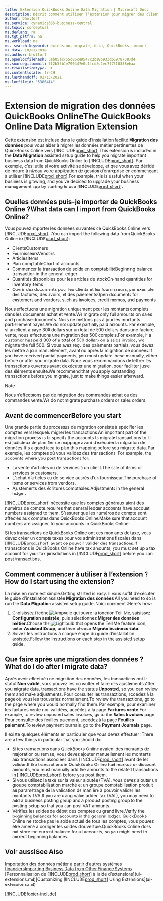 ```yaml
---
title: Extension QuickBooks Online Data Migration | Microsoft Docs
description: Décrit comment utiliser l’extension pour migrer des clients, des fournisseurs, des articles, et des comptes de QuickBooks Online dans Business Central.
author: bholtorf
ms.service: dynamics365-business-central
ms.topic: conceptual
ms.devlang: na
ms.tgt_pltfrm: na
ms.workload: na
ms. search.keywords: extension, migrate, data, QuickBooks, import
ms.date: 10/01/2020
ms.author: bholtorf
ms.openlocfilehash: 6eb05acc55c86ce8547c2b18b933d669787583d4
ms.sourcegitcommit: ff2b55b7e790447e0c1fcd5c2ec7f7610338ebaa
ms.translationtype: HT
ms.contentlocale: fr-CH
ms.lasthandoff: 02/15/2021
ms.locfileid: "5386414"
---
```

# <a name="the-quickbooks-online-data-migration-extension"></a><span data-ttu-id="8f089-103">Extension de migration des données QuickBooks Online</span><span class="sxs-lookup"><span data-stu-id="8f089-103">The QuickBooks Online Data Migration Extension</span></span>

<span data-ttu-id="8f089-104">Cette extension est incluse dans le guide d’installation facilité **Migration des données** pour vous aider à migrer les données métier pertinentes de QuickBooks Online vers [!INCLUDE[prod_short](includes/prod_short.md)].</span><span class="sxs-lookup"><span data-stu-id="8f089-104">This extension is included in the **Data Migration** assisted setup guide to help you migrate important business data from QuickBooks Online to [!INCLUDE[prod_short](includes/prod_short.md)].</span></span> <span data-ttu-id="8f089-105">Par exemple, c’est utile si votre activité se développe, et que vous avez décidé de mettre à niveau votre application de gestion d’entreprise en commençant à utiliser [!INCLUDE[prod_short](includes/prod_short.md)].</span><span class="sxs-lookup"><span data-stu-id="8f089-105">For example, this is useful when your business is growing, and you've decided to upgrade your business management app by starting to use [!INCLUDE[prod_short](includes/prod_short.md)].</span></span>

## <a name="what-data-can-i-import-from-quickbooks-online"></a><span data-ttu-id="8f089-106">Quelles données puis-je importer de QuickBooks Online ?</span><span class="sxs-lookup"><span data-stu-id="8f089-106">What data can I import from QuickBooks Online?</span></span>

<span data-ttu-id="8f089-107">Vous pouvez importer les données suivantes de QuickBooks Online vers [!INCLUDE[prod_short](includes/prod_short.md)] :</span><span class="sxs-lookup"><span data-stu-id="8f089-107">You can import the following data from QuickBooks Online to [!INCLUDE[prod_short](includes/prod_short.md)]:</span></span>  

* <span data-ttu-id="8f089-108">Clients</span><span class="sxs-lookup"><span data-stu-id="8f089-108">Customers</span></span>
* <span data-ttu-id="8f089-109">Fournisseurs</span><span class="sxs-lookup"><span data-stu-id="8f089-109">Vendors</span></span>
* <span data-ttu-id="8f089-110">Articles</span><span class="sxs-lookup"><span data-stu-id="8f089-110">Items</span></span>
* <span data-ttu-id="8f089-111">Plan comptable</span><span class="sxs-lookup"><span data-stu-id="8f089-111">Chart of accounts</span></span>
* <span data-ttu-id="8f089-112">Commencer la transaction de solde en comptabilité</span><span class="sxs-lookup"><span data-stu-id="8f089-112">Beginning balance transaction in the general ledger</span></span>
* <span data-ttu-id="8f089-113">Quantités disponibles pour les articles de stock</span><span class="sxs-lookup"><span data-stu-id="8f089-113">On-hand quantities for inventory items</span></span>
* <span data-ttu-id="8f089-114">Ouvrir des documents pour les clients et les fournisseurs, par exemple des factures, des avoirs, et des paiements</span><span class="sxs-lookup"><span data-stu-id="8f089-114">Open documents for customers and vendors, such as invoices, credit memos, and payments</span></span>

<span data-ttu-id="8f089-115">Nous effectuons une migration uniquement pour les montants complets dans les documents achat et vente.</span><span class="sxs-lookup"><span data-stu-id="8f089-115">We migrate only full amounts on sales and purchase documents.</span></span> <span data-ttu-id="8f089-116">Nous ne mettons pas à jour les montants partiellement payés.</span><span class="sxs-lookup"><span data-stu-id="8f089-116">We do not update partially paid amounts.</span></span> <span data-ttu-id="8f089-117">Par exemple, si un client a payé 300 dollars sur un total de 500 dollars dans une facture vente, nous effectuons une migration des 500 complets.</span><span class="sxs-lookup"><span data-stu-id="8f089-117">For example, if a customer has paid 300 of a total of 500 dollars on a sales invoice, we migrate the full 500.</span></span> <span data-ttu-id="8f089-118">Si vous avez reçu des paiements partiels, vous devez les mettre à jour manuellement, avant ou après la migration de données.</span><span class="sxs-lookup"><span data-stu-id="8f089-118">If you have received partial payments, you must update these manually, either before or after you migrate data.</span></span> <span data-ttu-id="8f089-119">Nous vous recommandons de lettrer les transactions ouvertes avant d’exécuter une migration, pour faciliter juste des éléments ensuite.</span><span class="sxs-lookup"><span data-stu-id="8f089-119">We recommend that you apply outstanding transactions before you migrate, just to make things easier afterward.</span></span>

> [!NOTE]  
> <span data-ttu-id="8f089-120">Nous n’effectuons pas de migration des commandes achat ou des commandes vente.</span><span class="sxs-lookup"><span data-stu-id="8f089-120">We do not migrate purchase orders or sales orders.</span></span>

## <a name="before-you-start"></a><span data-ttu-id="8f089-121">Avant de commencer</span><span class="sxs-lookup"><span data-stu-id="8f089-121">Before you start</span></span>

<span data-ttu-id="8f089-122">Une grande partie du processus de migration consiste à spécifier les comptes vers lesquels migrer les transactions.</span><span class="sxs-lookup"><span data-stu-id="8f089-122">An important part of the migration process is to specify the accounts to migrate transactions to.</span></span> <span data-ttu-id="8f089-123">Il est judicieux de planifier ce mappage avant d’exécuter la migration de données.</span><span class="sxs-lookup"><span data-stu-id="8f089-123">It's a good idea to plan this mapping before you migrate data.</span></span> <span data-ttu-id="8f089-124">Par exemple, les comptes où vous validez des transactions :</span><span class="sxs-lookup"><span data-stu-id="8f089-124">For example, the accounts where you post transactions for:</span></span>  

* <span data-ttu-id="8f089-125">La vente d’articles ou de services à un client.</span><span class="sxs-lookup"><span data-stu-id="8f089-125">The sale of items or services to customers.</span></span>
* <span data-ttu-id="8f089-126">L’achat d’articles ou de service auprès d’un fournisseur.</span><span class="sxs-lookup"><span data-stu-id="8f089-126">The purchase of items or services from vendors.</span></span>  
* <span data-ttu-id="8f089-127">Ajustements des écritures comptables.</span><span class="sxs-lookup"><span data-stu-id="8f089-127">Adjustments in the general ledger.</span></span>  

[!INCLUDE[prod_short](includes/prod_short.md)] <span data-ttu-id="8f089-128">nécessite que les comptes généraux aient des numéros de compte.</span><span class="sxs-lookup"><span data-stu-id="8f089-128">requires that general ledger accounts have account numbers assigned to them.</span></span> <span data-ttu-id="8f089-129">S’assurer que les numéros de compte sont affectés aux comptes dans QuickBooks Online.</span><span class="sxs-lookup"><span data-stu-id="8f089-129">Make sure that account numbers are assigned to your accounts in QuickBooks Online.</span></span>

<span data-ttu-id="8f089-130">Si les transactions de QuickBooks Online ont des montants de taxe, vous devez créer un compte taxes pour vos administrations fiscales dans [!INCLUDE[prod_short](includes/prod_short.md)] avant de pouvoir valider des transactions.</span><span class="sxs-lookup"><span data-stu-id="8f089-130">If transactions in QuickBooks Online have tax amounts, you must set up a tax account for your tax jurisdictions in [!INCLUDE[prod_short](includes/prod_short.md)] before you can post transactions.</span></span>

## <a name="how-do-i-start-using-the-extension"></a><span data-ttu-id="8f089-131">Comment commencer à utiliser à l’extension ?</span><span class="sxs-lookup"><span data-stu-id="8f089-131">How do I start using the extension?</span></span>

<span data-ttu-id="8f089-132">La mise en route est simple.</span><span class="sxs-lookup"><span data-stu-id="8f089-132">Getting started is easy.</span></span> <span data-ttu-id="8f089-133">Il vous suffit d’exécuter le guide d’installation assistée **Migration des données**.</span><span class="sxs-lookup"><span data-stu-id="8f089-133">All you need to do is run the **Data Migration** assisted setup guide.</span></span> <span data-ttu-id="8f089-134">Voici comment :</span><span class="sxs-lookup"><span data-stu-id="8f089-134">Here's how:</span></span>

1. <span data-ttu-id="8f089-135">Choisissez l’icône ![Ampoule qui ouvre la fonction Tell Me](media/ui-search/search_small.png "Dites-moi ce que vous voulez faire"), saisissez **Configuration assistée**, puis sélectionnez **Migrer des données métier**.</span><span class="sxs-lookup"><span data-stu-id="8f089-135">Choose the ![Lightbulb that opens the Tell Me feature](media/ui-search/search_small.png "Tell me what you want to do") icon, enter **Assisted Setup**, and then choose **Migrate business data**.</span></span>
2. <span data-ttu-id="8f089-136">Suivez les instructions à chaque étape du guide d’installation assistée.</span><span class="sxs-lookup"><span data-stu-id="8f089-136">Follow the instructions on each step in the assisted setup guide.</span></span>

## <a name="what-do-i-do-after-i-migrate-data"></a><span data-ttu-id="8f089-137">Que faire après une migration des données ?</span><span class="sxs-lookup"><span data-stu-id="8f089-137">What do I do after I migrate data?</span></span>

<span data-ttu-id="8f089-138">Après avoir effectué une migration des données, les transactions ont le statut **Non validé**, vous pouvez les consulter et faire des ajustements.</span><span class="sxs-lookup"><span data-stu-id="8f089-138">After you migrate data, transactions have the status **Unposted**, so you can review them and make adjustments.</span></span> <span data-ttu-id="8f089-139">Pour consulter les transactions, accédez à la page où vous les trouveriez normalement.</span><span class="sxs-lookup"><span data-stu-id="8f089-139">To review the transactions, go to the page where you would normally find them.</span></span> <span data-ttu-id="8f089-140">Par exemple, pour examiner les factures vente non validées, accédez à la page **Factures vente**.</span><span class="sxs-lookup"><span data-stu-id="8f089-140">For example, to review unposted sales invoices, go to the **Sales Invoices** page.</span></span> <span data-ttu-id="8f089-141">Pour consulter des feuilles paiement, accédez à la page **Feuilles paiement**.</span><span class="sxs-lookup"><span data-stu-id="8f089-141">To review payment journals, go to the **Payment Journals** page.</span></span>  

<span data-ttu-id="8f089-142">Il existe quelques éléments en particulier que vous devez effectuer :</span><span class="sxs-lookup"><span data-stu-id="8f089-142">There are a few things in particular that you should do:</span></span>

* <span data-ttu-id="8f089-143">Si les transactions dans QuickBooks Online avaient des montants de majoration ou remise, vous devez ajouter manuellement les montants aux transactions associées dans [!INCLUDE[prod_short](includes/prod_short.md)] avant de les valider.</span><span class="sxs-lookup"><span data-stu-id="8f089-143">If the transactions in QuickBooks Online had markup or discount amounts, you must manually add the amounts to the related transactions in [!INCLUDE[prod_short](includes/prod_short.md)] before you post them.</span></span>
* <span data-ttu-id="8f089-144">Si vous utilisez la taxe sur la valeur ajoutée (TVA), vous devez ajouter un groupe comptabilisation marché et un groupe comptabilisation produit au paramétrage de la validation de manière à pouvoir valider les montants TVA.</span><span class="sxs-lookup"><span data-stu-id="8f089-144">If you are using value added tax (VAT), you may need to add a business posting group and a product posting group to the posting setup so that you can post VAT amounts.</span></span>
* <span data-ttu-id="8f089-145">Vérifiez les soldes de début des comptes du grand livre.</span><span class="sxs-lookup"><span data-stu-id="8f089-145">Verify the beginning balances for accounts in the general ledger.</span></span> <span data-ttu-id="8f089-146">QuickBooks Online ne stocke pas le solde actuel de tous les comptes, vous pouvez être amené à corriger les soldes d’ouverture.</span><span class="sxs-lookup"><span data-stu-id="8f089-146">QuickBooks Online does not store the current balance for all accounts, so you might need to correct beginning balances.</span></span>

## <a name="see-also"></a><span data-ttu-id="8f089-147">Voir aussi</span><span class="sxs-lookup"><span data-stu-id="8f089-147">See Also</span></span>

[<span data-ttu-id="8f089-148">Importation des données métier à partir d’autres systèmes financiers</span><span class="sxs-lookup"><span data-stu-id="8f089-148">Importing Business Data from Other Finance Systems</span></span>](across-import-data-configuration-packages.md)  
<span data-ttu-id="8f089-149">[Personnalisation de [!INCLUDE[prod_short](includes/prod_short.md)] à l’aide d’extensions](ui-extensions.md)</span><span class="sxs-lookup"><span data-stu-id="8f089-149">[Customizing [!INCLUDE[prod_short](includes/prod_short.md)] Using Extensions](ui-extensions.md)</span></span>  


[!INCLUDE[footer-include](includes/footer-banner.md)]
